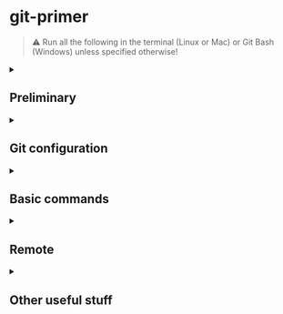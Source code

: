 # git-primer

> ⚠️ Run all the following in the terminal (Linux or Mac) or Git Bash (Windows) unless specified otherwise!

<details>
<summary><h2>Preliminary</h2></summary>

### ▶️ Getting started
If you want a general understanding of Git, follow https://git-scm.com/book/en/v2 or https://docs.github.com/en/get-started/getting-started-with-git

### ▶️ Install Git
Make sure you have Git installed. On Linux and Mac, open the terminal and run `git --version`. This should give you the version you have installed. On Windows check if you have the application `Git bash`. If not, install Git from this link https://git-scm.com/download/win

### ▶️ Set up SSH
This might be a tricky one, every step and word counts. Follow this guide, **word-by-word** https://docs.github.com/en/authentication/connecting-to-github-with-ssh

<details>
<summary>Windows</summary>
	
Here is a recap of the steps to follow to set up an SSH key for GitHub
1. Open Git Bash and run `cd .ssh`
2. Run `ssh-keygen -t ed25519 -C "user@email.com"`. You are asked to `Enter file in which to save the key` -> write `gitbash` and press Enter. Then, you asked for a password two times. Please, set one and remember it
3. (⚠️ Only this step is on Windows Powershell! Also, run the shell as administrator!) Open Windows PowerShell as Administrator and run the following commands `Get-Service -Name ssh-agent | Set-Service -StartupType Manual`, then `Start-Service ssh-agent`, and finally `ssh-add c:/Users/username/.ssh/gitbash` replacing `username` with the name of you pc user. If the last command does not work, replace the slashes `/` with backslashes `\`
4. Return to Git Bash, run `cat ~/.ssh/gitbash.pub`, and copy the string you get in return
5. Go into the settings of your GitHub account (online) and go into **SSH and GPG keys**
6. Click **New SSH key**, give it a title (e.g. "work-laptop"), and paste the string you copied earlier
7. Click on **Add SSH key**
8. Return to Git Bash and run `ssh -T git@github.com`
9. Hopefully, you get a successful message back. If so, you are ready to go.

</details>

### ▶️ Git cheatsheet
- https://training.github.com/downloads/github-git-cheat-sheet/
- https://education.github.com/git-cheat-sheet-education.pdf
- https://www.atlassian.com/git/tutorials/atlassian-git-cheatsheet

### ▶️ GitHub workflow
Later, we will talk about working on remotes using GitHub. When collaborating, there is an important workflow that we must adopt. The GitHub philosophy of workflow is quite simple, you find it here https://docs.github.com/en/get-started/quickstart/github-flow

Recap of the important steps to follow when developing a new feature
1. Create a branch for a new feature
2. Work on the feature
3. Open a pull request to merge
4. Merge resolving conflicts
5. Close the merged branch

> 🗒️ Have simple tests in place to be sure everything always works in the main branch

</details>

<details>
<summary><h2>Git configuration</h2></summary>

### ▶️ Config setup
Configure name and email.
```
git config --list
git config --global user.name 'Name Surname'
git config --global user.email 'user@email.com'
```

### ▶️ Config main editor
This will be the editor Git will open by default.
```
git config --global core.editor "vim"
git config --global core.editor "'C:/Program Files (x86)/sublime text 3/subl.exe' -w"
git config --global core.editor "code --wait"
```

</details>

<details>
<summary><h2>Basic commands</h2></summary>

### ▶️ Start working with Git
Let's see how to create a new local project and work on it tracking it with Git.
```
touch file1.jl (create a file)
git init (start tracking with Git)
git add file1.jl (add file1.jl to the staging area)
git status (check the status your folder is in)
git restore --staged file1.jl (remove file1.jl from the staging area)
git add . (add all files to the staging area)
git add *.jl (add all files with .jl extension to the staging area)
git commit -m 'Add file1' (commit what is in the staging area)
git branch (list local branches. use option -r to check remote branches)
git branch feature1 (create branch feature1)
git checkout feature1 (run `git chekout -b feature1` to create the branch and immediately move into it without the need to run the previous line)
```
Now, make some changes in the branch feature1 (e.g. `echo "some change" >> file1.jl ; cat file1.jl`)

> ⚠️ Once you finish working on the feature, you need to add it and commit it to the branch. If you checkout to a different branch before committing, all the uncommitted work you have done will be carried over to the branch you are now in.

To merge, go to the main branch
```
git checkout main
git merge feature1
``` 
This kept the main branch safe until the new feature was polished. Now, we have the new feature in the main branch as well.

Once merged, you should delete the branch to avoid accidental use.
```
git branch -d feature1
```

> ⚠️ When we start working with a remote, we will also need to close the online branch. You can do this by running `git push origin -d feature1`.

### ▶️ Resolve a conflict
You will find conflicts while merging with other people's work. Let's resolve a conflict.

When merging, this is the type of message that you will see
```
> git merge feature1
Auto-merging file1.jl
CONFLICT (content): Merge conflict in file1.jl
Automatic merge failed; fix conflicts and then commit the result.
```
Performing a `git status` we obtain
```
> git status
On branch main
You have unmerged paths.
  (fix conflicts and run "git commit")
  (use "git merge --abort" to abort the merge)

Unmerged paths:
  (use "git add <file>..." to mark resolution)
	both modified:   file1.jl

no changes added to commit (use "git add" and/or "git commit -a")
```
As suggested, we must fix the conflict in `file1.jl` and commit.
```
<<<<<<< HEAD
some line in main
=======
some other line in feature1
>>>>>>> feature1
```
`<<<<<<< HEAD` indicates the version of the branch we are in. `=======` is a delimiter. `>>>>>>> feature1` indicates the version of the branch we are trying to merge.

Resolve the conflict by deleting all this text and adding the lines you want, for example
```
some other line in feature1
```
Now, run `git add file1.jl` and `git commit -m "Fix merge conflict"` and all should be good!

</details>

<details>
<summary><h2>Remote</h2></summary>

All we have done until now was **local**, let's add a remote. To put these files online create an empty repo on GitHub, then
```
git remote (to check if there is any remote; there should be none. -v verbose)
git remote add origin git@github.com:USERNAME/REPONAME.git
git push -u origin main
``` 
From now on, you can use pull and push to communicate with the remote
```
git status
git pull (= git fetch; git merge)
```
Make some changes, then
```
git add .
git commit -m "Add this change"
git push
```

Here, are some commands to work with the branches on the remote
```
git branch -r (to list the branches on the remote)
git push -u origin feature1 (to push a new branch on the remote)
git push -d origin feature1 (to close a branch on the remote)
```
</details>

<details>
<summary><h2>Other useful stuff</h2></summary>

### ▶️ The life-saver .gitignore
```
touch .gitignore
```
Add some entries e.g. directories, extensions, etc.
```
/directory
*.txt
```

### ▶️ Stashing
```
git stash push -m "Some change here and there" (or simply git stash)
git stash apply # (where # is the index)
git stash list
git stash drop #
git stash pop #
git stash clear
```

### ▶️ Other commands
> 🗒️ `HEAD` is like a local pointer to the last commit of the current branch
```
git clone git@github.com:USERNAME/REPONAME.git (if the repo is online and you need to work on it)
git log (--graph)
git rebase (HEAD, ~, etc.)
git reset HEAD~1 (~1 1 behind, ~2 2 behind etc.) (default to --mixed, alternatives: --soft lose commit but NOT changes, --hard lose commit AND changes)
git remote (list all the remote names)
```

</details>
